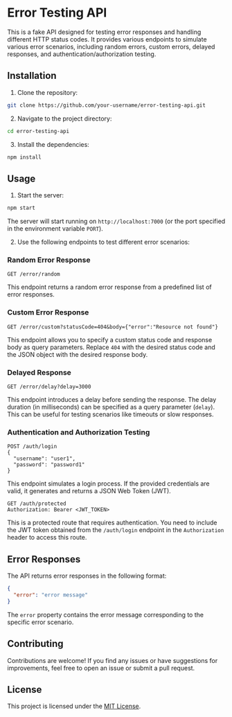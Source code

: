 

# Error Testing API

This is a fake API designed for testing error responses and handling different HTTP status codes. It provides various endpoints to simulate various error scenarios, including random errors, custom errors, delayed responses, and authentication/authorization testing.

## Installation

1. Clone the repository:

```bash
git clone https://github.com/your-username/error-testing-api.git
```

2. Navigate to the project directory:

```bash
cd error-testing-api
```

3. Install the dependencies:

```bash
npm install
```

## Usage

1. Start the server:

```bash
npm start
```

The server will start running on `http://localhost:7000` (or the port specified in the environment variable `PORT`).

2. Use the following endpoints to test different error scenarios:

### Random Error Response

```
GET /error/random
```

This endpoint returns a random error response from a predefined list of error responses.

### Custom Error Response

```
GET /error/custom?statusCode=404&body={"error":"Resource not found"}
```

This endpoint allows you to specify a custom status code and response body as query parameters. Replace `404` with the desired status code and the JSON object with the desired response body.

### Delayed Response

```
GET /error/delay?delay=3000
```

This endpoint introduces a delay before sending the response. The delay duration (in milliseconds) can be specified as a query parameter (`delay`). This can be useful for testing scenarios like timeouts or slow responses.

### Authentication and Authorization Testing

```
POST /auth/login
{
  "username": "user1",
  "password": "password1"
}
```

This endpoint simulates a login process. If the provided credentials are valid, it generates and returns a JSON Web Token (JWT).

```
GET /auth/protected
Authorization: Bearer <JWT_TOKEN>
```

This is a protected route that requires authentication. You need to include the JWT token obtained from the `/auth/login` endpoint in the `Authorization` header to access this route.

## Error Responses

The API returns error responses in the following format:

```json
{
  "error": "error message"
}
```

The `error` property contains the error message corresponding to the specific error scenario.

## Contributing

Contributions are welcome! If you find any issues or have suggestions for improvements, feel free to open an issue or submit a pull request.

## License

This project is licensed under the [MIT License](LICENSE).